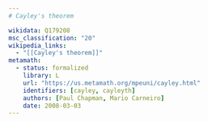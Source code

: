 ```yaml
---
# Cayley's theorem

wikidata: Q179208
msc_classification: "20"
wikipedia_links:
  - "[[Cayley's theorem]]"
metamath:
  - status: formalized
    library: L
    url: "https://us.metamath.org/mpeuni/cayley.html"
    identifiers: [cayley, cayleyth]
    authors: [Paul Chapman, Mario Carneiro]
    date: 2008-03-03
---
```

